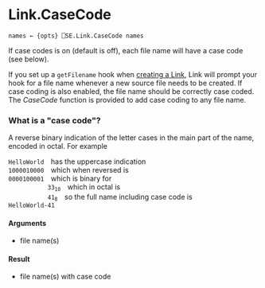 # Link.CaseCode

    names ← {opts} ⎕SE.Link.CaseCode names
     
If case codes is on (default is off), each file name will have a case code (see below). 

If you set up a `getFilename` hook when [creating a Link](Link.Create.md), Link will prompt your hook for a file name whenever a new source file needs
to be created. If case coding is also enabled, the file name should be correctly case coded. The *CaseCode* function is provided to add case coding to any file name. 

### What is a "case code"?
A reverse binary indication of the letter cases in the main part of the name, encoded in octal. For example

`HelloWorld` has the uppercase indication  
`1000010000` which when reversed is  
`0000100001` which is binary for  
<code>           33<sub>10</sub></code> which in octal is  
<code>           41<sub>8</sub></code> so the full name including case code is  
`HelloWorld-41`

#### Arguments

- file name(s)

#### Result

- file name(s) with case code